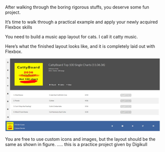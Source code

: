 After walking through the boring rigorous stuffs, you deserve some fun project.

It’s time to walk through a practical example and apply your newly acquired Flexbox skills

You need to build a music app layout for cats. I call it catty music. 

Here’s what the finished layout looks like, and it is completely laid out with Flexbox.


![image](musicApp.JPG)

You are free to use custom icons and images, but the layout should be the same as shown in figure.
.....
this is a practice project given by Digikull

